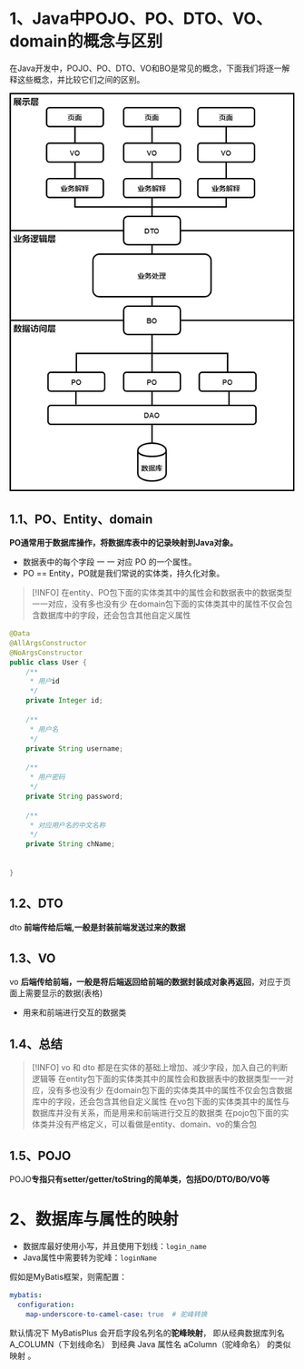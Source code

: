 # 1、Java中POJO、PO、DTO、VO、domain的概念与区别

在Java开发中，POJO、PO、DTO、VO和BO是常见的概念，下面我们将逐一解释这些概念，并比较它们之间的区别。

![](workstudy_domain.assets/1.png)



## 1.1、PO、Entity、domain

**PO通常用于数据库操作，将数据库表中的记录映射到Java对象。**

- 数据表中的每个字段 一 一 对应 PO 的一个属性。
- PO == Entity，PO就是我们常说的实体类，持久化对象。

> [!INFO]
> 在entity、PO包下面的实体类其中的属性会和数据表中的数据类型一一对应，没有多也没有少
> 在domain包下面的实体类其中的属性不仅会包含数据库中的字段，还会包含其他自定义属性

```java
@Data
@AllArgsConstructor
@NoArgsConstructor
public class User {
    /**
     * 用户id
     */
    private Integer id;

    /**
     * 用户名
     */
    private String username;

    /**
     * 用户密码
     */
    private String password;

    /**
     * 对应用户名的中文名称
     */
    private String chName;


}
```



## 1.2、DTO

dto **前端传给后端,一般是封装前端发送过来的数据**







## 1.3、VO

vo **后端传给前端，一般是将后端返回给前端的数据封装成对象再返回**，对应于页面上需要显示的数据(表格)
- 用来和前端进行交互的数据类




## 1.4、总结

> [!INFO]
>  vo 和 dto 都是在实体的基础上增加、减少字段，加入自己的判断逻辑等
>  在entity包下面的实体类其中的属性会和数据表中的数据类型一一对应，没有多也没有少
>  在domain包下面的实体类其中的属性不仅会包含数据库中的字段，还会包含其他自定义属性
>  在vo包下面的实体类其中的属性与数据库并没有关系，而是用来和前端进行交互的数据类
>  在pojo包下面的实体类并没有严格定义，可以看做是entity、domain、vo的集合包







## 1.5、POJO

POJO**专指只有setter/getter/toString的简单类，包括DO/DTO/BO/VO等**













# 2、数据库与属性的映射

- 数据库最好使用小写，并且使用下划线：`login_name`
- Java属性中需要转为驼峰：`loginName`

假如是MyBatis框架，则需配置：

```yaml
mybatis:
  configuration:
    map-underscore-to-camel-case: true  # 驼峰转换
```

默认情况下 MyBatisPlus 会开启字段名列名的**驼峰映射**， 即从经典数据库列名 A_COLUMN（下划线命名） 到经典 Java 属性名 aColumn（驼峰命名） 的类似映射 。



























































